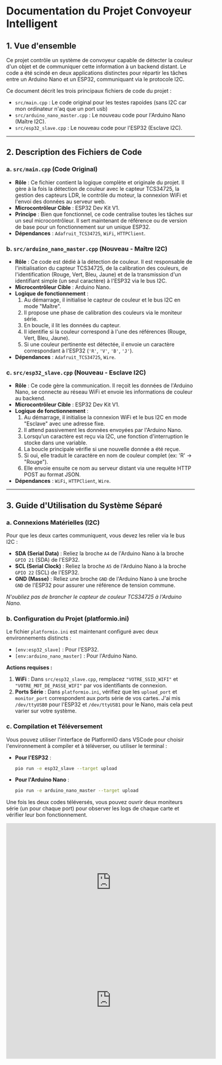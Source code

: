 # Documentation du Projet Convoyeur Intelligent

## 1. Vue d'ensemble

Ce projet contrôle un système de convoyeur capable de détecter la couleur d'un objet et de communiquer cette information à un backend distant. Le code a été scindé en deux applications distinctes pour répartir les tâches entre un Arduino Nano et un ESP32, communiquant via le protocole I2C.

Ce document décrit les trois principaux fichiers de code du projet :
- `src/main.cpp` : Le code original pour les testes rapoides (sans I2C car mon ordinateur n'aq que un port usb)
- `src/arduino_nano_master.cpp` : Le nouveau code pour l'Arduino Nano (Maître I2C).
- `src/esp32_slave.cpp` : Le nouveau code pour l'ESP32 (Esclave I2C).

---

## 2. Description des Fichiers de Code

### a. `src/main.cpp` (Code Original)

- **Rôle** : Ce fichier contient la logique complète et originale du projet. Il gère à la fois la détection de couleur avec le capteur TCS34725, la gestion des capteurs LDR, le contrôle du moteur, la connexion WiFi et l'envoi des données au serveur web.
- **Microcontrôleur Cible** : ESP32 Dev Kit V1.
- **Principe** : Bien que fonctionnel, ce code centralise toutes les tâches sur un seul microcontrôleur. Il sert maintenant de référence ou de version de base pour un fonctionnement sur un unique ESP32.
- **Dépendances** : `Adafruit_TCS34725`, `WiFi`, `HTTPClient`.

### b. `src/arduino_nano_master.cpp` (Nouveau - Maître I2C)

- **Rôle** : Ce code est dédié à la détection de couleur. Il est responsable de l'initialisation du capteur TCS34725, de la calibration des couleurs, de l'identification (Rouge, Vert, Bleu, Jaune) et de la transmission d'un identifiant simple (un seul caractère) à l'ESP32 via le bus I2C.
- **Microcontrôleur Cible** : Arduino Nano.
- **Logique de fonctionnement** :
  1.  Au démarrage, il initialise le capteur de couleur et le bus I2C en mode "Maître".
  2.  Il propose une phase de calibration des couleurs via le moniteur série.
  3.  En boucle, il lit les données du capteur.
  4.  Il identifie si la couleur correspond à l'une des références (Rouge, Vert, Bleu, Jaune).
  5.  Si une couleur pertinente est détectée, il envoie un caractère correspondant à l'ESP32 (`'R'`, `'V'`, `'B'`, `'J'`).
- **Dépendances** : `Adafruit_TCS34725`, `Wire`.

### c. `src/esp32_slave.cpp` (Nouveau - Esclave I2C)

- **Rôle** : Ce code gère la communication. Il reçoit les données de l'Arduino Nano, se connecte au réseau WiFi et envoie les informations de couleur au backend.
- **Microcontrôleur Cible** : ESP32 Dev Kit V1.
- **Logique de fonctionnement** :
  1.  Au démarrage, il initialise la connexion WiFi et le bus I2C en mode "Esclave" avec une adresse fixe.
  2.  Il attend passivement les données envoyées par l'Arduino Nano.
  3.  Lorsqu'un caractère est reçu via I2C, une fonction d'interruption le stocke dans une variable.
  4.  La boucle principale vérifie si une nouvelle donnée a été reçue.
  5.  Si oui, elle traduit le caractère en nom de couleur complet (ex: 'R' -> "Rouge").
  6.  Elle envoie ensuite ce nom au serveur distant via une requête HTTP POST au format JSON.
- **Dépendances** : `WiFi`, `HTTPClient`, `Wire`.

---

## 3. Guide d'Utilisation du Système Séparé

### a. Connexions Matérielles (I2C)

Pour que les deux cartes communiquent, vous devez les relier via le bus I2C :

- **SDA (Serial Data)** : Reliez la broche `A4` de l'Arduino Nano à la broche `GPIO 21` (SDA) de l'ESP32.
- **SCL (Serial Clock)** : Reliez la broche `A5` de l'Arduino Nano à la broche `GPIO 22` (SCL) de l'ESP32.
- **GND (Masse)** : Reliez une broche `GND` de l'Arduino Nano à une broche `GND` de l'ESP32 pour assurer une référence de tension commune.

*N'oubliez pas de brancher le capteur de couleur TCS34725 à l'Arduino Nano.* 

### b. Configuration du Projet (platformio.ini)

Le fichier `platformio.ini` est maintenant configuré avec deux environnements distincts :

- `[env:esp32_slave]` : Pour l'ESP32.
- `[env:arduino_nano_master]` : Pour l'Arduino Nano.

**Actions requises :**
1.  **WiFi** : Dans `src/esp32_slave.cpp`, remplacez `"VOTRE_SSID_WIFI"` et `"VOTRE_MOT_DE_PASSE_WIFI"` par vos identifiants de connexion.
2.  **Ports Série** : Dans `platformio.ini`, vérifiez que les `upload_port` et `monitor_port` correspondent aux ports série de vos cartes. J'ai mis `/dev/ttyUSB0` pour l'ESP32 et `/dev/ttyUSB1` pour le Nano, mais cela peut varier sur votre système.

### c. Compilation et Téléversement

Vous pouvez utiliser l'interface de PlatformIO dans VSCode pour choisir l'environnement à compiler et à téléverser, ou utiliser le terminal :

- **Pour l'ESP32** :
  ```bash
  pio run -e esp32_slave --target upload
  ```

- **Pour l'Arduino Nano** :
  ```bash
  pio run -e arduino_nano_master --target upload
  ```

Une fois les deux codes téléversés, vous pouvez ouvrir deux moniteurs série (un pour chaque port) pour observer les logs de chaque carte et vérifier leur bon fonctionnement.


<iframe width="560" height="315" src="https://www.youtube.com/embed/nkq-DGI4sTo?si=BcFLYtN7oNogi4go" title="YouTube video player" frameborder="0" allow="accelerometer; autoplay; clipboard-write; encrypted-media; gyroscope; picture-in-picture; web-share" referrerpolicy="strict-origin-when-cross-origin" allowfullscreen></iframe>




<iframe width="560" height="315" src="https://www.youtube.com/embed/zXMRKMIum10?si=mJmQTG8b7E_M-XHL" title="YouTube video player" frameborder="0" allow="accelerometer; autoplay; clipboard-write; encrypted-media; gyroscope; picture-in-picture; web-share" referrerpolicy="strict-origin-when-cross-origin" allowfullscreen></iframe>